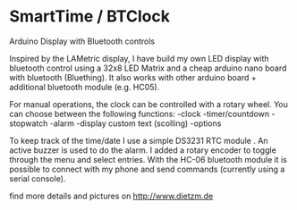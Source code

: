 # SmartTime / BTClock
Arduino Display with Bluetooth controls

Inspired by the LAMetric display, I have build my own LED display with bluetooth control using a 32x8 LED Matrix and a cheap arduino nano board with bluetooth (Bluething).
It also works with other arduino board + additional bluetooth module (e.g. HC05).

For manual operations, the clock can be controlled with a rotary wheel. You can choose between the following functions:
 -clock
 -timer/countdown
 -stopwatch
 -alarm 
 -display custom text (scolling)
 -options 

To keep track of the time/date I use a simple DS3231 RTC module . 
An active buzzer is used to do the alarm. 
I added a rotary encoder to toggle through the menu and select entries. 
With the HC-06 bluetooth module it is possible to connect with my phone and send commands (currently using a serial console). 

find more details and pictures on http://www.dietzm.de
